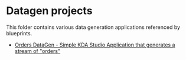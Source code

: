 # Datagen projects

This folder contains various data generation applications referenced by blueprints.

- [Orders DataGen - Simple KDA Studio Application that generates a stream of "orders"](orders-datagen/README.md)
